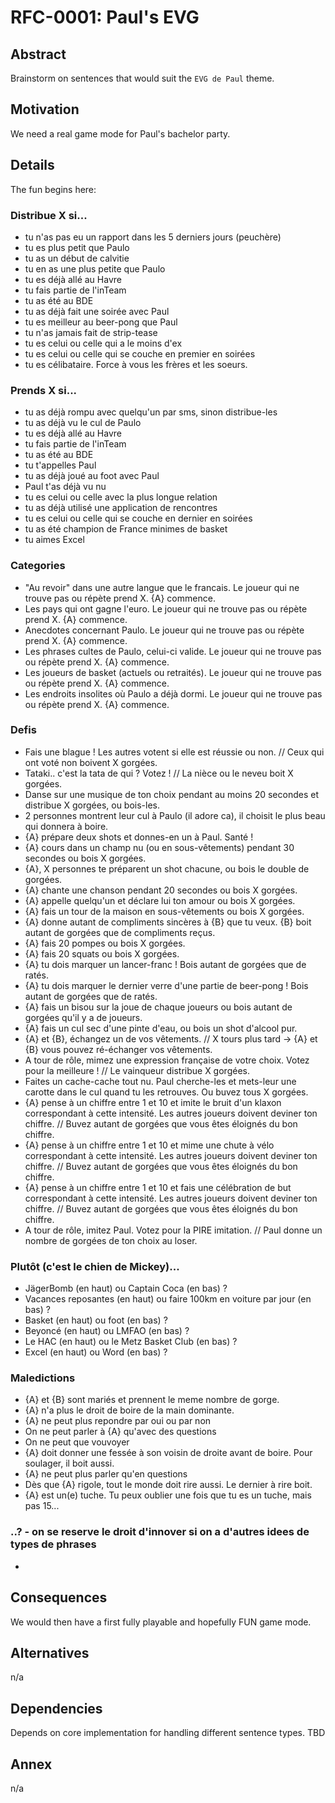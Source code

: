 # RFC-0001: Paul's EVG

## Abstract

Brainstorm on sentences that would suit the `EVG de Paul` theme.

## Motivation

We need a real game mode for Paul's bachelor party.

## Details

The fun begins here:

### Distribue X si...

- tu n'as pas eu un rapport dans les 5 derniers jours (peuchère)
- tu es plus petit que Paulo
- tu as un début de calvitie
- tu en as une plus petite que Paulo
- tu es déjà allé au Havre
- tu fais partie de l'inTeam
- tu as été au BDE
- tu as déjà fait une soirée avec Paul
- tu es meilleur au beer-pong que Paul
- tu n'as jamais fait de strip-tease
- tu es celui ou celle qui a le moins d'ex
- tu es celui ou celle qui se couche en premier en soirées
- tu es célibataire. Force à vous les frères et les soeurs.

### Prends X si...

- tu as déjà rompu avec quelqu'un par sms, sinon distribue-les
- tu as déjà vu le cul de Paulo
- tu es déjà allé au Havre
- tu fais partie de l'inTeam
- tu as été au BDE
- tu t'appelles Paul
- tu as déjà joué au foot avec Paul
- Paul t'as déjà vu nu
- tu es celui ou celle avec la plus longue relation
- tu as déjà utilisé une application de rencontres
- tu es celui ou celle qui se couche en dernier en soirées
- tu as été champion de France minimes de basket
- tu aimes Excel

### Categories

- "Au revoir" dans une autre langue que le francais. Le joueur qui ne trouve pas ou répète prend X. {A} commence.
- Les pays qui ont gagne l'euro. Le joueur qui ne trouve pas ou répète prend X. {A} commence.
- Anecdotes concernant Paulo. Le joueur qui ne trouve pas ou répète prend X. {A} commence.
- Les phrases cultes de Paulo, celui-ci valide. Le joueur qui ne trouve pas ou répète prend X. {A} commence.
- Les joueurs de basket (actuels ou retraités). Le joueur qui ne trouve pas ou répète prend X. {A} commence.
- Les endroits insolites où Paulo a déjà dormi. Le joueur qui ne trouve pas ou répète prend X. {A} commence.

### Defis

- Fais une blague ! Les autres votent si elle est réussie ou non. // Ceux qui ont voté non boivent X gorgées.
- Tataki.. c'est la tata de qui ? Votez ! // La nièce ou le neveu boit X gorgées.
- Danse sur une musique de ton choix pendant au moins 20 secondes et distribue X gorgées, ou bois-les.
- 2 personnes montrent leur cul à Paulo (il adore ca), il choisit le plus beau qui donnera à boire.
- {A} prépare deux shots et donnes-en un à Paul. Santé !
- {A} cours dans un champ nu (ou en sous-vêtements) pendant 30 secondes ou bois X gorgées.
- {A}, X personnes te préparent un shot chacune, ou bois le double de gorgées.
- {A} chante une chanson pendant 20 secondes ou bois X gorgées.
- {A} appelle quelqu'un et déclare lui ton amour ou bois X gorgées.
- {A} fais un tour de la maison en sous-vêtements ou bois X gorgées.
- {A} donne autant de compliments sincères à {B} que tu veux. {B} boit autant de gorgées que de compliments reçus.
- {A} fais 20 pompes ou bois X gorgées.
- {A} fais 20 squats ou bois X gorgées.
- {A} tu dois marquer un lancer-franc ! Bois autant de gorgées que de ratés.
- {A} tu dois marquer le dernier verre d'une partie de beer-pong ! Bois autant de gorgées que de ratés.
- {A} fais un bisou sur la joue de chaque joueurs ou bois autant de gorgées qu'il y a de joueurs.
- {A} fais un cul sec d'une pinte d'eau, ou bois un shot d'alcool pur.
- {A} et {B}, échangez un de vos vêtements. // X tours plus tard -> {A} et {B} vous pouvez ré-échanger vos vêtements.
- A tour de rôle, mimez une expression française de votre choix. Votez pour la meilleure ! // Le vainqueur distribue X gorgées.
- Faites un cache-cache tout nu. Paul cherche-les et mets-leur une carotte dans le cul quand tu les retrouves. Ou buvez tous X gorgées.
- {A} pense à un chiffre entre 1 et 10 et imite le bruit d'un klaxon correspondant à cette intensité. Les autres joueurs doivent deviner ton chiffre. // Buvez autant de gorgées que vous êtes éloignés du bon chiffre.
- {A} pense à un chiffre entre 1 et 10 et mime une chute à vélo correspondant à cette intensité. Les autres joueurs doivent deviner ton chiffre. // Buvez autant de gorgées que vous êtes éloignés du bon chiffre.
- {A} pense à un chiffre entre 1 et 10 et fais une célébration de but correspondant à cette intensité. Les autres joueurs doivent deviner ton chiffre. // Buvez autant de gorgées que vous êtes éloignés du bon chiffre.
- A tour de rôle, imitez Paul. Votez pour la PIRE imitation. // Paul donne un nombre de gorgées de ton choix au loser. 

### Plutôt (c'est le chien de Mickey)...

- JägerBomb (en haut) ou Captain Coca (en bas) ?
- Vacances reposantes (en haut) ou faire 100km en voiture par jour (en bas) ?
- Basket (en haut) ou foot (en bas) ?
- Beyoncé (en haut) ou LMFAO (en bas) ?
- Le HAC (en haut) ou le Metz Basket Club (en bas) ?
- Excel (en haut) ou Word (en bas) ?

### Maledictions

- {A} et {B} sont mariés et prennent le meme nombre de gorge.
- {A} n'a plus le droit de boire de la main dominante.
- {A} ne peut plus repondre par oui ou par non
- On ne peut parler à {A} qu'avec des questions
- On ne peut que vouvoyer
- {A} doit donner une fessée à son voisin de droite avant de boire. Pour soulager, il boit aussi.
- {A} ne peut plus parler qu'en questions
- Dès que {A} rigole, tout le monde doit rire aussi. Le dernier à rire boit.
- {A} est un(e) tuche. Tu peux oublier une fois que tu es un tuche, mais pas 15...

### ..? - on se reserve le droit d'innover si on a d'autres idees de types de phrases

- 

## Consequences

We would then have a first fully playable and hopefully FUN game mode.

## Alternatives

n/a

## Dependencies

Depends on core implementation for handling different sentence types. TBD

## Annex

n/a
